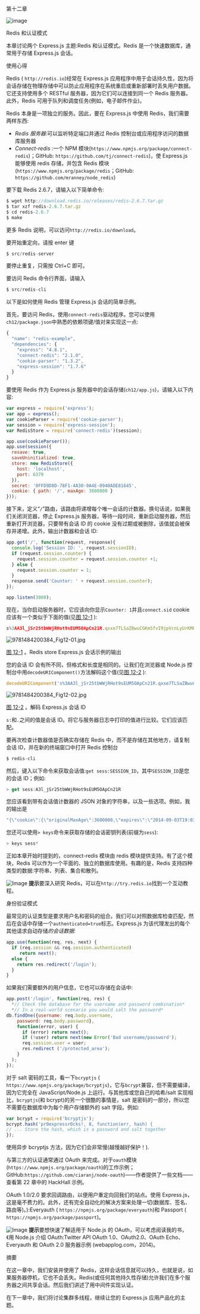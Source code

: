 第十二章

![image](img/frontdot.jpg)

Redis 和认证模式

本章讨论两个 Express.js 主题:Redis 和认证模式。Redis 是一个快速数据库，通常用于存储 Express.js 会话。

使用心得

Redis ( `http://redis.io`)经常在 Express.js 应用程序中用于会话持久性，因为将会话存储在物理存储中可以防止应用程序在系统重启或重新部署时丢失用户数据。它还支持使用多个 RESTful 服务器，因为它们可以连接到同一个 Redis 服务器。此外，Redis 可用于队列和调度任务(例如，电子邮件作业)。

Redis 本身是一项独立的服务。因此，要在 Express.js 中使用 Redis，我们需要两样东西:

*   *Redis 服务器*:可以监听特定端口并通过 Redis 控制台或应用程序访问的数据库服务器
*   *Connect-redis* :一个 NPM 模块(`https://www.npmjs.org/package/connect-redis`)；GitHub: `https://github.com/tj/connect-redis`)，使 Express.js 能够使用 redis 存储，并包含 Redis 模块(`https://www.npmjs.org/package/redis`；GitHub: `https://github.com/mranney/node_redis`)

要下载 Redis 2.6.7，请输入以下简单命令:

```js
$ wget http://download.redis.io/releases/redis-2.6.7.tar.gz
$ tar xzf redis-2.6.7.tar.gz
$ cd redis-2.6.7
$ make

```

更多 Redis 说明，可以访问`http://redis.io/download`。

要开始重定向，请按 enter 键

```js
$ src/redis-server

```

要停止重复，只需按 Ctrl+C 即可。

要访问 Redis 命令行界面，请输入

```js
$ src/redis-cli

```

以下是如何使用 Redis 管理 Express.js 会话的简单示例。

首先，要访问 Redis，使用`connect-redis`驱动程序。您可以使用`ch12/package.json`中熟悉的依赖项键/值对来实现这一点:

```js
{
  "name": "redis-example",
  "dependencies": {
    "express": "4.8.1",
    "connect-redis": "2.1.0",
    "cookie-parser": "1.3.2",
    "express-session": "1.7.6"
  }
}

```

要使用 Redis 作为 Express.js 服务器中的会话存储(`ch12/app.js`)，请输入以下内容:

```js
var express = require('express');
var app = express();
var cookieParser = require('cookie-parser');
var session = require('express-session');
var RedisStore = require('connect-redis')(session);

app.use(cookieParser());
app.use(session({
  resave: true,
  saveUninitialized: true,
  store: new RedisStore({
    host: 'localhost',
    port: 6379
  }),
  secret: '0FFD9D8D-78F1-4A30-9A4E-0940ADE81645',
  cookie: { path: '/', maxAge: 3600000 }
}));

```

接下来，定义“`/`”路由，该路由将递增每个唯一会话的计数器。换句话说，如果我们关闭浏览器，停止 Express.js 服务器，等待一段时间，重新启动服务器，然后重新打开浏览器，只要带有会话 ID 的 cookie 没有过期或被删除，该值就会被保存并递增。此外，输出计数器和会话 ID:

```js
app.get('/', function(request, response){
  console.log('Session ID: ', request.sessionID);
  if (request.session.counter) {
    request.session.counter = request.session.counter +1;
  } else {
    request.session.counter = 1;
  }
  response.send('Counter: ' + request.session.counter);
});

app.listen(3000);

```

现在，当你启动服务器时，它应该向你显示`Counter: 1`并且`connect.sid` cookie 应该有一个类似于下面的值(见[图 12-1](#Fig1) ):

```js
s%3AA3l_jSr25tbWWjRHot9sEUM5OApCn21R.qxxe7TLSaZBwuCGKmSfvI9jpVcnLyUrKMEkXxXMvAzM

```

![9781484200384_Fig12-01.jpg](img/9781484200384_Fig12-01.jpg)

[图 12-1](#_Fig1) 。Redis store Express.js 会话示例的输出

您的会话 ID 会有所不同，但格式和长度是相同的。让我们在浏览器或 Node.js 控制台中用`decodeURIComponent()`方法解码这个值(见[图 12-2](#Fig2) ):

```js
decodeURIComponent('s%3AA3l_jSr25tbWWjRHot9sEUM5OApCn21R.qxxe7TLSaZBwuCGKmSfvI9jpVcnLyUrKMEkXxXMvAzM')

```

![9781484200384_Fig12-02.jpg](img/9781484200384_Fig12-02.jpg)

[图 12-2](#_Fig2) 。解码 Express.js 会话 ID

`s:`和`.`之间的值是会话 ID。将它与服务器日志中打印的值进行比较。它们应该匹配。

要再次检查计数器值是否确实存储在 Redis 中，而不是存储在其他地方，请复制会话 ID，并在新的终端窗口中打开 Redis 控制台

```js
$ redis-cli

```

然后，键入以下命令来获取会话值:`get sess:SESSION_ID`，其中`SESSION_ID`是您的会话 ID；例如:

```js
> get sess:A3l_jSr25tbWWjRHot9sEUM5OApCn21R

```

您应该看到带有会话值计数器的 JSON 对象的字符串，以及一些选项。例如，我的输出是

```js
"{\"cookie\":{\"originalMaxAge\":3600000,\"expires\":\"2014-09-03T19:03:55.007Z\",\"httpOnly\":true,\"path\":\"/\"},\"counter\":1}"

```

您还可以使用`> keys`命令来获取存储的会话密钥列表(前缀为`sess`):

```js
> keys sess*

```

正如本章开始时提到的，connect-redis 模块由 redis 模块提供支持。有了这个模块，Redis 可以作为一个平面的、独立的数据库使用。有趣的是，Redis 支持四种类型的数据:字符串、列表、集合和散列。

![Image](img/sq.jpg) **提示**要深入研究 Redis，可以在`http://try.redis.io`找到一个互动教程。

身份验证模式

最常见的认证类型是要求用户名和密码的组合。我们可以对照数据库检查匹配，然后在会话中存储一个`authenticated=true`标志。Express.js 为该代理发出的每个其他请求自动存储*的会话数据:*

```js
app.use(function(req, res, next) {
  if (req.session && req.session.authenticated)
     return next();
  else {
    return res.redirect('/login');
  }
}

```

如果我们需要额外的用户信息，它也可以存储在会话中:

```js
app.post('/login', function(req, res) {
  *// Check the database for the username and password combination*
  *// In a real-world scenario you would salt the password*
db.findOne({username: req.body.username,
    password: req.body.password},
    function(error, user) {
      if (error) return next();
      if (!user) return next(new Error('Bad username/password');
      req.session.user = user;
      res.redirect ('/protected_area');
    }
  );
});

```

对于 salt 密码的工具，看一下`bcryptjs` ( `https://www.npmjs.org/package/bcryptjs`)，它与`bcrypt`兼容，但不需要编译，因为它完全在 JavaScript/Node.js 上运行。与其他库或您自己的哈希/salt 实现相比，`bcryptjs`(和 bcrypt)的另一个很酷的事情是，salt 是密码的一部分，所以您不需要在数据库中为每个用户存储额外的 salt 字段。例如:

```js
var bcrypt = require('bcryptjs');
bcrypt.hash('pr0expressr0cks!, 8, function(err, hash) {
// ... Store the hash, which is a password and salt together
});

```

使用异步 bcryptjs 方法，因为它们会非常慢(越慢越好保护！).

与第三方的认证通常通过 OAuth 来完成。对于`oauth`模块(`https://www.npmjs.org/package/oauth`)的工作示例；GitHub:`https://github.com/ciaranj/node-oauth`)——作者提供了一些文档——查看第 22 章中的 HackHall 示例。

OAuth 1.0/2.0 要求回调路由，以便用户重定向回我们的站点。使用 Express.js，这是毫不费力的。此外，还有完全自动化的解决方案来处理一切(数据库、签名、路由等)。):Everyauth ( `https://npmjs.org/package/everyauth`)和 Passport ( `https://npmjs.org/package/passport`)。

![Image](img/sq.jpg) **提示**要想快速了解适用于 Node.js 的 OAuth，可以考虑阅读我的书，《用 Node.js 介绍 OAuth:Twitter API OAuth 1.0、OAuth2.0、OAuth Echo、Everyauth 和 OAuth 2.0 服务器示例 (webapplog.com，2014)。

摘要

在这一章中，我们安装并使用了 Redis，这样会话信息就可以持久，也就是说，如果服务器停机，它也不会丢失。Redis(或任何其他持久性存储)允许我们在多个服务器之间共享会话。然后我们讲述了用中间件实现认证。

在下一章中，我们将讨论集群多线程，继续让您的 Express.js 应用产品化的主题。